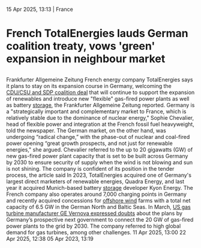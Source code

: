 15 Apr 2025, 13:13
| 
France
# French TotalEnergies lauds German coalition treaty, vows 'green' expansion in neighbour market 
## 
Frankfurter Allgemeine Zeitung
French energy company TotalEnergies says it plans to stay on its expansion course in Germany, welcoming the [CDU/CSU and SDP coalition deal](https://www.cleanenergywire.org/factsheets/what-germanys-aspiring-coalition-government-agreement-means-climate-and-energy) that will continue to support the expansion of renewables and introduce new "flexible" gas-fired power plants as well as battery [storage](https://www.cleanenergywire.org/glossary/letter_s#storage), the Frankfurter Allgemeine Zeitung reported. 
Germany is a "strategically important and complementary market to France, which is relatively stable due to the dominance of nuclear energy," Sophie Chevalier, head of flexible power and integration at the French fossil fuel heavyweight, told the newspaper. The German market, on the other hand, was undergoing “radical change,” with the phase-out of nuclear and coal-fired power opening “great growth prospects, and not just for renewable energies," she argued. 
Chevalier referred to the up to 20 gigawatts (GW) of new gas-fired power plant capacity that is set to be built across Germany by 2030 to ensure security of supply when the wind is not blowing and sun is not shining. The company is confident of its position in the tender process, the article said 
In 2023, TotalEnergies acquired one of Germany's largest direct marketers of renewable energies, Quadra Energy, and last year it acquired Munich-based battery [storage](https://www.cleanenergywire.org/glossary/letter_s#storage) developer Kyon Energy. The French company also operates around 7,000 charging points in Germany and recently acquired concessions for [offshore wind](https://www.cleanenergywire.org/glossary/letter_o#offshore_wind) farms with a total net capacity of 6.5 GW in the German North and Baltic Seas. 
In March, [US gas turbine manufacturer GE Vernova expressed doubts](https://www.cleanenergywire.org/news/gas-turbine-maker-voices-concerns-over-very-ambitious-german-plans-backup-capacity) about the plans by Germany’s prospective next government to connect the 20 GW of gas-fired power plants to the grid by 2030. The company referred to high global demand for gas turbines, among other challenges. 
11 Apr 2025, 13:00
22 Apr 2025, 12:38
05 Apr 2023, 13:19